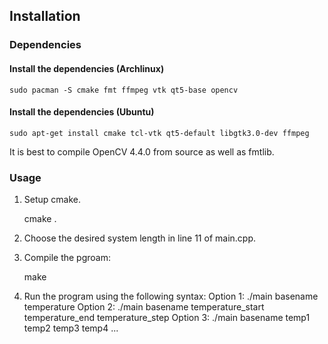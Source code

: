 ## Installation

### Dependencies

#### Install the dependencies (Archlinux)
	sudo pacman -S cmake fmt ffmpeg vtk qt5-base opencv
#### Install the dependencies (Ubuntu)
	sudo apt-get install cmake tcl-vtk qt5-default libgtk3.0-dev ffmpeg
It is best to compile OpenCV 4.4.0 from source as well as fmtlib.

### Usage
1. Setup cmake.

	cmake .
2. Choose the desired system length in line 11 of main.cpp.
3. Compile the pgroam: 

	make
4. Run the program using the following syntax:
	Option 1: ./main basename temperature
	Option 2: ./main basename temperature_start temperature_end temperature_step
	Option 3: ./main basename temp1 temp2 temp3 temp4 ...
